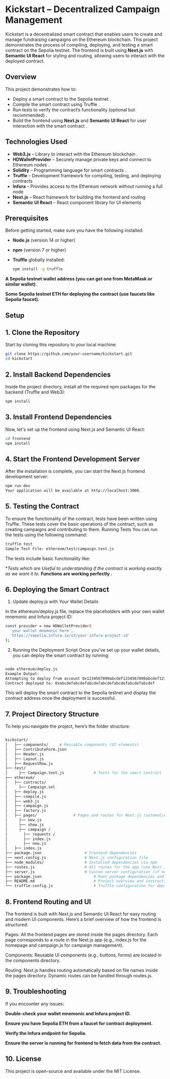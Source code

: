 # Kickstart – Decentralized Campaign Management 

Kickstart is a decentralized smart contract that enables users to create and manage fundraising campaigns on the Ethereum blockchain. This project demonstrates the process of compiling, deploying, and testing a smart contract on the Sepolia testnet. The frontend is built using **Next.js** with **Semantic UI React** for styling and routing, allowing users to interact with the deployed contract.

 
## Overview  

  
This project demonstrates how to:  
 
- Deploy a smart contract to the Sepolia testnet .
- Compile the smart contract using Truffle .
- Run tests to verify the contract’s functionality (optional but recommended) .
- Build the frontend using **Next.js** and **Semantic UI React** for user interaction with the smart contract .

## Technologies Used

- **Web3.js** – Library to interact with the Ethereum blockchain .
- **HDWalletProvider** – Securely manage private keys and connect to Ethereum nodes .
- **Solidity** – Programming language for smart contracts .
- **Truffle** – Development framework for compiling, testing, and deploying contracts
- **Infura** – Provides access to the Ethereum network without running a full node
- **Next.js** – React framework for building the frontend and routing
- **Semantic UI React** – React component library for UI elements

## Prerequisites

Before getting started, make sure you have the following installed:

- **Node.js** (version 14 or higher) 
- **npm** (version 7 or higher)
- **Truffle** globally installed:
  
  ```bash
  npm install -g truffle
  ```
  

**A Sepolia testnet wallet address (you can get one from MetaMask or similar wallet).**

**Some Sepolia testnet ETH for deploying the contract (use faucets like Sepolia faucet).**

## Setup

## 1. Clone the Repository
Start by cloning this repository to your local machine:

```bash
git clone https://github.com/your-username/kickstart.git
cd kickstart

```
## 2. Install Backend Dependencies
Inside the project directory, install all the required npm packages for the backend (Truffle and Web3):

```bash
npm install
```
## 3. Install Frontend Dependencies
Now, let's set up the frontend using Next.js and Semantic UI React:

```bash
cd frontend
npm install
```
## 4. Start the Frontend Development Server

After the installation is complete, you can start the Next.js frontend development server:

```bash
npm run dev
Your application will be available at http://localhost:3000.
```
## 5. Testing the Contract

To ensure the functionality of the contract, tests have been written using Truffle. These tests cover the basic operations of the contract, such as creating campaigns and contributing to them.
Running Tests
You can run the tests using the following command:

```bash
truffle test
Sample Test File: ethereum/test/campaign.test.js

```

The tests include basic functionality like:

**Tests which are Useful to understanding if the contract is working exactly as we want it to.*
**Functions are working perfectly .**


## 6. Deploying the Smart Contract
1. Update deploy.js with Your Wallet Details
   
In the ethereum/deploy.js file, replace the placeholders with your own wallet mnemonic and Infura project ID:

```bash
const provider = new HDWalletProvider(
  'your wallet mnemonic here',
  'https://sepolia.infura.io/v3/your-infura-project-id' 
);
```

2. Running the Deployment Script
Once you've set up your wallet details, you can deploy the smart contract by running:

```bash

node ethereum/deploy.js
Example Output:
Attempting to deploy from account 0x1234567890abcdef1234567890abcdef12345678
Contract deployed to: 0xabcdefabcdefabcdefabcdefabcdefabcdefabcdef
```

This will deploy the smart contract to the Sepolia testnet and display the contract address once the deployment is successful.

## 7. Project Directory Structure
To help you navigate the project, here’s the folder structure:

```bash

kickstart/
│   ├── components/     # Reusable components (UI elements)
│   ├── ContributeForm.json
│   ├── Header.js
│   ├── Layout.js
│   ├── RequestRow.js
├── test/
│     ├── Campaign.test.js             # Tests for the smart contract
├── ethereum/
│   ├── contracts/
│     ├── Campaign.sol
│   ├── deploy.js
│   ├── compile.js
│   ├── web3.js
│   ├── campaign.js
│   ├── factory.js
│   ├── pages/                # Pages and routes for Next.js (automatic routing)
│     ├── new.js
│     ├── show.js
│     ├── campaign /
│       ├── requests /
│       ├── index.js
│       ├── new.js
│   ├── index.js                                
├── package.json                   # Frontend dependencies
│── next.config.js                 # Next.js configuration file               
├── node_modules/                  # Installed dependencies via npm
├── routes.js                      # All routes for the app (use Next.js dynamic routing)
├── server.js                      # Custom server configuration (if needed)
├── package.json                       # Root package dependencies and scripts
├── README.md                          # Project overview and instructions
└── truffle-config.js                  # Truffle configuration for deploying contracts 
```
## 8. Frontend Routing and UI
The frontend is built with Next.js and Semantic UI React for easy routing and modern UI components. Here’s a brief overview of how the frontend is structured:

Pages: All the frontend pages are stored inside the pages directory. Each page corresponds to a route in the Next.js app (e.g., index.js for the homepage and campaign.js for campaign management).

Components: Reusable UI components (e.g., buttons, forms) are located in the components directory.

Routing: Next.js handles routing automatically based on file names inside the pages directory. Dynamic routes can be handled through routes.js.

## 9. Troubleshooting
If you encounter any issues:

**Double-check your wallet mnemonic and Infura project ID.**

**Ensure you have Sepolia ETH from a faucet for contract deployment.**

**Verify the Infura endpoint for Sepolia.**

**Ensure the server is running for frontend to fetch data from the contract.**

## 10. License

This project is open-source and available under the MIT License.

